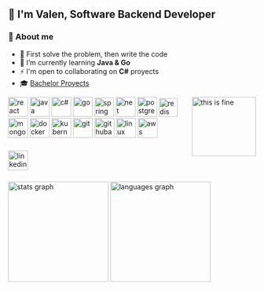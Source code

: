 ## 👋 I'm Valen, Software Backend Developer

### 👾 About me

- 🎯 First solve the problem, then write the code 
- 🌱 I’m currently learning **Java & Go**  
- ⚡ I'm open to collaborating on **C#** proyects
- 🎓 [Bachelor Proyects](https://github.com/stars/valrichter/lists/projectos-de-la-carrera)

<img alt="this is fine" align="right" height="120" width="130" src="https://external-content.duckduckgo.com/iu/?u=https%3A%2F%2Fmedia.tenor.com%2F1Y42Mgr57SUAAAAM%2Fthis-is-fine.gif&f=1&nofb=1&ipt=2c303e4a129339abbdcea88a1042f201d8a6b5c78a7c475426544b4a2c940146&ipo=images" />

<div align="left">
  <img alt="react" width="40" src="https://cdn.simpleicons.org/react/61DAFB" />
  <img alt="java " width="40" src="https://devicon-website.vercel.app/api/java/plain.svg?color=%23EA2D2E" />
  <img alt="c#" width="40" src="https://devicon-website.vercel.app/api/csharp/line.svg?color=%2368217A" />
  <img alt="go" width="40" src="https://devicon-website.vercel.app/api/go/plain.svg?color=%2300ACD7" />
  <img alt="spring" width="39" src="https://cdn.simpleicons.org/spring/6DB33F" />
  <img alt="net" width="40" src="https://devicon-website.vercel.app/api/dotnetcore/plain.svg?color=%23623697"></img>
  <img alt="postgresql" width="40" src="https://devicon-website.vercel.app/api/postgresql/plain.svg?color=%23336791" />
  <img alt="redis" width="38" src="https://devicon-website.vercel.app/api/redis/plain.svg?color=%23D82C20" />
  <img alt="mongodb" src="https://cdn.simpleicons.org/mongodb/47A248" width="40" />
  <img alt="docker" width="40" src="https://devicon-website.vercel.app/api/docker/plain.svg?color=%23019BC6" />
  <img alt="kubernetes" width="40" src="https://cdn.simpleicons.org/kubernetes/486BB3" />
  <img alt="git" width="40" src="https://devicon-website.vercel.app/api/git/plain.svg?color=%23F34F29" />
  <img alt="githubactions" width="40" src="https://cdn.simpleicons.org/githubactions/FFFFFF" />
  <img alt="linux" width="40" src="https://devicon-website.vercel.app/api/linux/plain.svg?color=%23FCC624" />
  <img alt="aws" width="40" src="https://cdn.simpleicons.org/amazonwebservices/FF9900" />
  
</div>

###

<div align="left">
  <a href="https://www.linkedin.com/in/valrichter/" target="_blank">
    <img src="https://img.shields.io/static/v1?message=valrichter&logo=linkedin&label=&color=0077B5&logoColor=white&labelColor=gray&style=for-the-badge" height="40" alt="linkedin"  />
  </a>
</div>

###

<div align="left">
  <img src="https://github-readme-stats.vercel.app/api?username=valrichter&hide_title=false&hide_rank=false&show_icons=true&include_all_commits=true&count_private=true&disable_animations=true&theme=tokyonight&locale=en&hide_border=true&order=1" height="204" alt="stats graph"  />
  <img src="https://github-readme-stats.vercel.app/api/top-langs?username=valrichter&locale=en&hide_title=true&layout=compact&card_width=320&langs_count=10&theme=tokyonight&hide_border=true&order=2" height="204" alt="languages graph"  />
</div>
